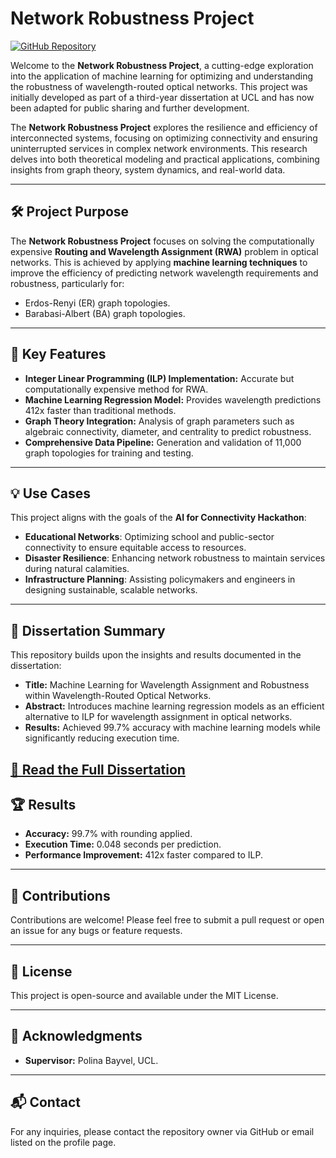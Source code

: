 # Network Robustness Project

[![GitHub Repository](https://img.shields.io/badge/GitHub-Network--Robustness--Project-blue)](https://github.com/yshv/Network-Robustness-Project)

Welcome to the **Network Robustness Project**, a cutting-edge exploration into the application of machine learning for optimizing and understanding the robustness of wavelength-routed optical networks. This project was initially developed as part of a third-year dissertation at UCL and has now been adapted for public sharing and further development. 

The **Network Robustness Project** explores the resilience and efficiency of interconnected systems, focusing on optimizing connectivity and ensuring uninterrupted services in complex network environments. This research delves into both theoretical modeling and practical applications, combining insights from graph theory, system dynamics, and real-world data.

---

## 🛠 Project Purpose

The **Network Robustness Project** focuses on solving the computationally expensive **Routing and Wavelength Assignment (RWA)** problem in optical networks. This is achieved by applying **machine learning techniques** to improve the efficiency of predicting network wavelength requirements and robustness, particularly for:

- Erdos-Renyi (ER) graph topologies.
- Barabasi-Albert (BA) graph topologies.

---

## 🚀 Key Features

- **Integer Linear Programming (ILP) Implementation:** Accurate but computationally expensive method for RWA.
- **Machine Learning Regression Model:** Provides wavelength predictions 412x faster than traditional methods.
- **Graph Theory Integration:** Analysis of graph parameters such as algebraic connectivity, diameter, and centrality to predict robustness.
- **Comprehensive Data Pipeline:** Generation and validation of 11,000 graph topologies for training and testing.

---

## 💡 Use Cases

This project aligns with the goals of the **AI for Connectivity Hackathon**:

- **Educational Networks**: Optimizing school and public-sector connectivity to ensure equitable access to resources.
- **Disaster Resilience**: Enhancing network robustness to maintain services during natural calamities.
- **Infrastructure Planning**: Assisting policymakers and engineers in designing sustainable, scalable networks.

---

## 📖 Dissertation Summary

This repository builds upon the insights and results documented in the dissertation:

- **Title:** Machine Learning for Wavelength Assignment and Robustness within Wavelength-Routed Optical Networks.
- **Abstract:** Introduces machine learning regression models as an efficient alternative to ILP for wavelength assignment in optical networks.
- **Results:** Achieved 99.7% accuracy with machine learning models while significantly reducing execution time.

[📄 Read the Full Dissertation](docs/dissertation.pdf)
---

## 🏆 Results

- **Accuracy:** 99.7% with rounding applied.
- **Execution Time:** 0.048 seconds per prediction.
- **Performance Improvement:** 412x faster compared to ILP.

---

## 🤝 Contributions

Contributions are welcome! Please feel free to submit a pull request or open an issue for any bugs or feature requests.

---

## 📜 License

This project is open-source and available under the MIT License.

---

## 🙌 Acknowledgments

- **Supervisor:** Polina Bayvel, UCL.

---

## 📬 Contact

For any inquiries, please contact the repository owner via GitHub or email listed on the profile page.
